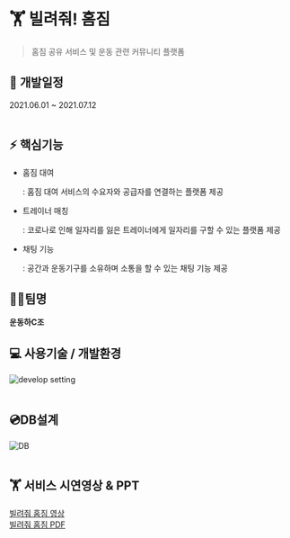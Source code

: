 # 🏋️‍ 빌려줘! 홈짐

> 홈짐 공유 서비스 및 운동 관련 커뮤니티 플랫폼
> <br>


## :calendar: 개발일정

2021.06.01 ~ 2021.07.12
<br><br>

## :zap: 핵심기능

- 홈짐 대여

  : 홈짐 대여 서비스의 수요자와 공급자를 연결하는 플랫폼 제공

- 트레이너 매칭

  : 코로나로 인해 일자리를 잃은 트레이너에게 일자리를 구할 수 있는 플랫폼 제공

- 채팅 기능

  : 공간과 운동기구를 소유하며 소통을 할 수 있는 채팅 기능 제공
  <br>


## 👩‍💻팀명 

**운동하C조**
<br>


## 💻 사용기술 / 개발환경

![develop setting](https://user-images.githubusercontent.com/81502053/127448105-f7b5dd0c-68fd-483e-88b9-aec869af3fd1.png)
<br><br>


## 💿DB설계

![DB](https://user-images.githubusercontent.com/81502053/127448044-b9eddd28-8b93-42e3-a046-9f8033f80996.png)
<br><br>


## 🏋️‍ 서비스 시연영상 & PPT

[빌려줘 홈짐 영상]<br>
[빌려줘 홈짐 PDF]
<br>

[빌려줘 홈짐 영상]:https://youtu.be/tjXGswDaIF0
[빌려줘 홈짐 PDF]:빌려줘홈짐(최종).pdf(https://github.com/YIM-SSOO/YIM-SSOO.github.io/files/6898974/default.pdf)
